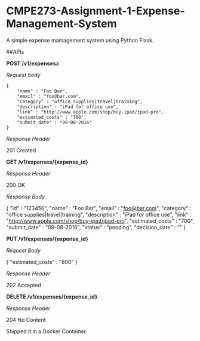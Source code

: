 # CMPE273-Assignment-1-Expense-Management-System

A simple expense mamagement system using Python Flask.

##APIs

**POST /v1/expenses**a

*Request body*
```
{
    "name" : "Foo Bar",
    "email" : "foo@bar.com",
    "category" : "office supplies|travel|training",
    "description" : "iPad for office use",
    "link" : "http://www.apple.com/shop/buy-ipad/ipad-pro",
    "estimated_costs" : "700",
    "submit_date" : "09-08-2016"
}
```

*Response Header*

201 Created

**GET /v1/expenses/{expense_id}**

*Response Header*

200 OK


*Response Body*

{
    "id" : "123456",
    "name" : "Foo Bar",
    "email" : "foo@bar.com",
    "category" : "office supplies|travel|training",
    "description" : "iPad for office use",
    "link" : "http://www.apple.com/shop/buy-ipad/ipad-pro",
    "estimated_costs" : "700",
    "submit_date" : "09-08-2016",
    "status" : "pending",
    "decision_date" : ""
}

**PUT /v1/expenses/{expense_id}**

*Request Body*

{
    "estimated_costs" : "800"
}

*Response Header*

202 Accepted

**DELETE /v1/expenses/{expense_id}**

*Response Header*

204 No Content

Shipped it in a Docker Container
